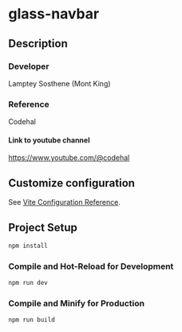 # glass-navbar

## Description

### Developer

Lamptey Sosthene (Mont King)

### Reference

Codehal

#### Link to youtube channel

https://www.youtube.com/@codehal

## Customize configuration

See [Vite Configuration Reference](https://vitejs.dev/config/).

## Project Setup

```sh
npm install
```

### Compile and Hot-Reload for Development

```sh
npm run dev
```

### Compile and Minify for Production

```sh
npm run build
```
